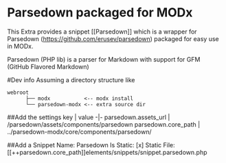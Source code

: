 Parsedown packaged for MODx
===========================
This Extra provides a snippet [[Parsedown]] which is a wrapper for Parsedown (https://github.com/erusev/parsedown) packaged for easy use in MODx.

Parsedown (PHP lib) is a parser for Markdown with support for GFM (GitHub Flavored Markdown)

#Dev info
Assuming a directory structure like

    webroot
          ├── modx           <-- modx install
          └── parsedown-modx <-- extra source dir 

##Add the settings
key | value
-|-
parsedown.assets_url | /parsedown/assets/components/parsedown
parsedown.core_path | ../parsedown-modx/core/components/parsedown/

##Add a Snippet
Name: Parsedown
Is Static: [x]
Static File: [[++parsedown.core_path]]elements/snippets/snippet.parsedown.php
